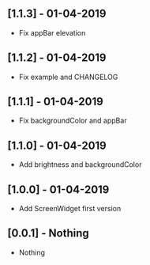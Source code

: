 ## [1.1.3] - 01-04-2019

* Fix appBar elevation

## [1.1.2] - 01-04-2019

* Fix example and CHANGELOG

## [1.1.1] - 01-04-2019

* Fix backgroundColor and appBar

## [1.1.0] - 01-04-2019

* Add brightness and backgroundColor

## [1.0.0] - 01-04-2019

* Add ScreenWidget first version

## [0.0.1] - Nothing

* Nothing
